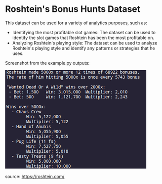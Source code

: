 # Roshtein's Bonus Hunts Dataset

This dataset can be used for a variety of analytics purposes, such as:
- Identifying the most profitable slot games: The dataset can be used to identify the slot games that Roshtein has been the most profitable on.
- Analyzing Roshtein's playing style: The dataset can be used to analyze Roshtein's playing style and identify any patterns or strategies that he uses.


Screenshot from the example.py outputs:


![alt text](https://raw.githubusercontent.com/lemones/roshtein-bonushunts-datafiles/master/screenshot.png)


source: https://roshtein.com/
